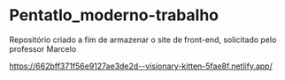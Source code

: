 # Pentatlo_moderno-trabalho
Repositório criado a fim de armazenar o site de front-end, solicitado pelo professor Marcelo

https://662bff371f56e9127ae3de2d--visionary-kitten-5fae8f.netlify.app/
